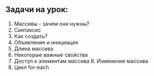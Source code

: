 ## Задачи на урок:

1. Массивы - зачем они нужны? 
2. Синтаксис
3. Как создать?
4. Объявление и инициация
5. Длина массива
6. Некоторые важные свойства
7. Доступ к элементам массива 8. Изменение массива
8. Цикл for-each

